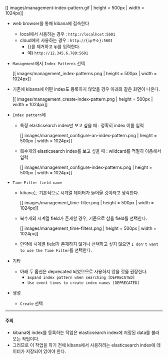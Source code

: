 [[ images/management-index-pattern.gif | height = 500px | width = 1024px]]

* web browser를 통해 kibana에 접속한다
    * local에서 사용하는 경우 : `http://localhost:5601`
    * cloud에서 사용하는 경우 : `http://{ip주소}:5601`
        * {}를 제거하고 ip를 입력한다.
        * 예) `http://12.345.6.789:5601`
* `Management`에서 `Index Patterns` 선택

    [[ images/management_index-patterns.png | height = 500px | width = 1024px]]
* 기존에 kibana에 어떤 index도 등록하지 않았을 경우 아래와 같은 화면이 나온다.
   
    [[ images/management_create-index-pattern.png | height = 500px | width = 1024px]]
* `Index pattern`에 
    * 특정 elasticsearch index만 보고 싶을 때 : 정확히 index 이름 입력
   
       [[ images/management_configure-an-index-pattern.png | height = 500px | width = 1024px]]
    * 복수개의 elasticsearch index를 보고 싶을 때 : wildcard를 적절히 이용해서 입력
  
       [[ images/management_configure-index-patterns.png | height = 500px | width = 1024px]]
* `Time Filter field name`
    * kibana는 기본적으로 시계열 데이터가 들어올 것이라고 생각한다.
 
       [[ images/management_time-filter.png | height = 500px | width = 1024px]]
    * 복수개의 시계열 field가 존재할 경우, 기준으로 삼을 field를 선택한다.
    
       [[ images/management_time-filters.png | height = 500px | width = 1024px]]
    * 만약에 시계열 field가 존재하지 않거나 선택하고 싶지 않으면 `I don't want to use the Time Filter`를 선택한다.
* 기타
    * 아래 두 옵션은 deprecated 되었으므로 사용하지 않을 것을 권장한다.
        * `Expand index pattern when searching [DEPRECATED]`
        * `Use event times to create index names [DEPRECATED]`
* 생성
    * `Create` 선택

---
#### 주의
* kibana에 index를 등록하는 작업은 elasticsearch index에 저장된 data를 불러오는 작업이다.
* 그러므로 이 작업을 하기 전에 kibana에서 사용하려는 elasticsearch index에 데이터가 저장되어 있어야 한다.

